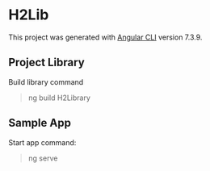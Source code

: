 # H2Lib

This project was generated with [Angular CLI](https://github.com/angular/angular-cli) version 7.3.9.

## Project Library
Build library command
>ng build H2Library

## Sample App
Start app command: 
> ng serve
